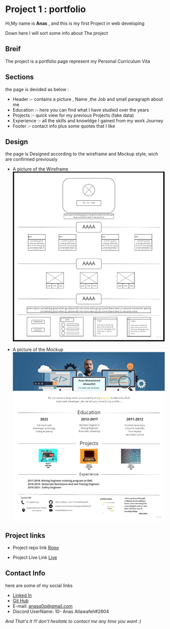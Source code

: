 # Project 1 : portfolio 

Hi,My name is **Anas** , and this is my first Project in web developing 

Down here I will sort some info about The project


## Breif

The project is a portfolio page represent my Personal Curriculum Vita


## Sections

the page is devided as below :

* Header :- contains a picture , Name ,the Job and small paragraph about me
* Education :- here you can find what I have studied over the years
* Projects :- quick view for my previous Projects (fake data)
* Experience :- all the skills and knowldge I gained from my work Journey
* Footer :- contact info plus some quotes that I like 


## Design 

the page is Designed according to the wireframe and Mockup style, wich are confirmed previously

* A picture of the Wireframe 
![Wireframe](./portfilo%20Resume%20wireframe.jpg)

* A picture of the Mockup
![Mockup](./Mockup.jpg) 

## Project links

* Project repo link
[Ropo](https://github.com/10-anasAllawafeh/project1)

* Project Live Link 
[Live](https://10-anasallawafeh.github.io/project1/)

## Contact Info

here are some of my social links
* [Linked In](https://www.linkedin.com/in/anas-al-lawafia-b05954232)
* [Git Hub](https://github.com/10-anasAllawafeh)
* E-mail: anasq0q@gmail.com
* Discord UserName: 10- Anas Allawafeh#2604


*And That's It !!! don't hesitate to contact me any time you want :)*
